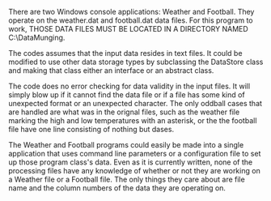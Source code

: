 There are two Windows console applications: Weather and Football. They operate on the weather.dat
and football.dat data files. For this program to work, THOSE DATA FILES MUST BE LOCATED IN A
DIRECTORY NAMED C:\DataMunging.

The codes assumes that the input data resides in text files. It could be 
modified to use other data storage types by subclassing the DataStore class and making that class
either an interface or an abstract class. 

The code does no error checking for data validity in the input files. It will simply blow up
if it cannot find the data file or if a file has some kind of unexpected format or an unexpected
character. The only oddball cases that are handled are what was in the orignal files, such as 
the weather file marking the high and low temperatures with an asterisk, or the the football
file have one line consisting of nothing but dases.

The Weather and Football programs could easily be made into a single application that uses
command line parameters or a configuration file to set up those program class's data. Even as 
it is currently written, none of the processing files have any knowledge of whether or not 
they are working on a Weather file or a Football file. The only things they care about are 
file name and the column numbers of the data they are operating on.
